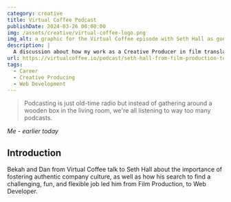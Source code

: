 ```yaml
---
category: creative
title: Virtual Coffee Podcast
publishDate: 2024-03-26 00:00:00
img: /assets/creative/virtual-coffee-logo.png
img_alt: a graphic for the Virtual Coffee episode with Seth Hall as guest
description: |
  A discussion about how my work as a Creative Producer in film translates to a career in software and tech
url: https://virtualcoffee.io/podcast/seth-hall-from-film-production-to-technical-product-owner-a-career-changers-story
tags:
  - Career
  - Creative Producing
  - Web Development
---
```


<blockquote class="" cite="Me - earlier today">
Podcasting is just old-time radio but instead of gathering around a wooden box in the living room, we're all listening to way too many podcasts.
</blockquote>
<cite class="block text-right text-lg text-foreground">Me - earlier today</cite>

## Introduction

Bekah and Dan from Virtual Coffee talk to Seth Hall about the
importance of fostering authentic company culture, as well as how his
search to find a challenging, fun, and flexible job led him from Film
Production, to Web Developer.
